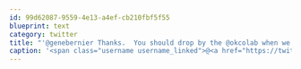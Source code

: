 ```yaml
---
id: 99d62087-9559-4e13-a4ef-cb210fbf5f55
blueprint: text
category: twitter
title: "'@genebernier Thanks.  You should drop by the @okcolab when we're all done painting."
caption: '<span class="username username_linked">@<a href="https://twitter.com/genebernier" title="Gene Bernier">genebernier</a></span> Thanks.  You should drop by the <span class="username username_linked">@<a href="https://twitter.com/okcolab" title="Okanagan coLab">okcolab</a></span> when we''re all done painting.'
---
```

